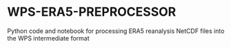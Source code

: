 # WPS-ERA5-PREPROCESSOR
Python code and notebook for processing ERA5 reanalysis NetCDF files into the WPS intermediate format
